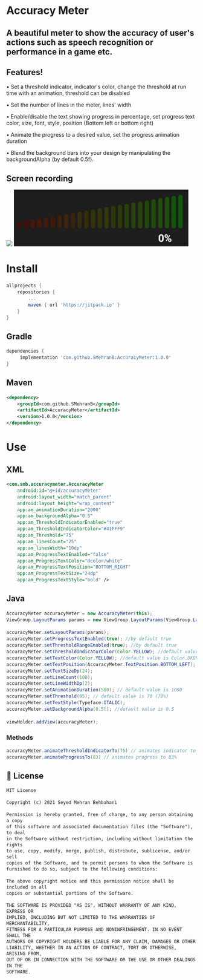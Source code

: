 # Accuracy Meter

## A beautiful meter to show the accuracy of user's actions such as speech recognition or performance in a game etc. 
 
## Features!

 •	 Set a threshold indicator, indicator's color, change the threshold at run time with an animation, threshold can be disabled
 
 •	 Set the number of lines in the meter, lines' width
 
 •	 Enable/disable the text showing progress in percentage, set progress text color, size, font, style, position (Bottom left or bottom right)
 
 •	 Animate the progress to a desired value, set the progress animation duration
 
 •   Blend the background bars into your design by manipulating the backgroundAlpha (by default 0.5f).
 

## Screen recording
 
 <img src="./screen_recording.gif" height="600"> <img src="./screen_recording2.gif" height="150">
 
# Install
 
```groovy
allprojects {
	repositories {
		...
		maven { url 'https://jitpack.io' }
	}
}
```
## Gradle

```groovy
dependencies {
	 implementation 'com.github.SMehranB:AccuracyMeter:1.0.0'
}
```
## Maven
```xml
<dependency>
	<groupId>com.github.SMehranB</groupId>
	<artifactId>AccuracyMeter</artifactId>
	<version>1.0.0</version>
</dependency>
 ```
# Use
 
## XML
```xml
<com.smb.accuracymeter.AccuracyMeter
    android:id="@+id/accuracyMeter"
    android:layout_width="match_parent"
    android:layout_height="wrap_content"
    app:am_animationDuration="2000"
    app:am_backgroundAlpha="0.5"
    app:am_ThresholdIndicatorEnabled="true"
    app:am_ThresholdIndicatorColor="#41FFF9"
    app:am_Threshold="75"
    app:am_linesCount="25"
    app:am_linesWidth="10dp"
    app:am_ProgressTextEnabled="false"
    app:am_ProgressTextColor="@color/white"
    app:am_ProgressTextPosition="BOTTOM_RIGHT"
    app:am_ProgressTextSize="24dp"
    app:am_ProgressTextStyle="bold" />
 ```

## Java

```java
AccuracyMeter accuracyMeter = new AccuracyMeter(this);
ViewGroup.LayoutParams params = new ViewGroup.LayoutParams(ViewGroup.LayoutParams.MATCH_PARENT, ViewGroup.LayoutParams.WRAP_CONTENT);

accuracyMeter.setLayoutParams(params);
accuracyMeter.setProgressTextEnabled(true); //by default true
accuracyMeter.setThresholdRangeEnabled(true); //by default true
accuracyMeter.setThresholdIndicatorColor(Color.YELLOW); //default value is Color.GRAY
accuracyMeter.setTextColor(Color.YELLOW); //default value is Color.DKGRAY
accuracyMeter.setTextPosition(AccuracyMeter.TextPosition.BOTTOM_LEFT);
accuracyMeter.setTextSizeDp(24);
accuracyMeter.setLineCount(100);
accuracyMeter.setLineWidthDp(2);
accuracyMeter.setAnimationDuration(500); // default value is 1000
accuracyMeter.setThreshold(95); // default value is 70 (70%)
accuracyMeter.setTextStyle(Typeface.ITALIC);
accuracyMeter.setBackgroundAlpha(0.5f); //default value is 0.5

viewHolder.addView(accuracyMeter);
```

### Methods
```java
accuracyMeter.animateThresholdIndicatorTo(75) // animates indicator to 75%
accuracyMeter.animateProgressTo(83) // animates progress to 83%
```

## 📄 License
```text
MIT License

Copyright (c) 2021 Seyed Mehran Behbahani

Permission is hereby granted, free of charge, to any person obtaining a copy
of this software and associated documentation files (the "Software"), to deal
in the Software without restriction, including without limitation the rights
to use, copy, modify, merge, publish, distribute, sublicense, and/or sell
copies of the Software, and to permit persons to whom the Software is
furnished to do so, subject to the following conditions:

The above copyright notice and this permission notice shall be included in all
copies or substantial portions of the Software.

THE SOFTWARE IS PROVIDED "AS IS", WITHOUT WARRANTY OF ANY KIND, EXPRESS OR
IMPLIED, INCLUDING BUT NOT LIMITED TO THE WARRANTIES OF MERCHANTABILITY,
FITNESS FOR A PARTICULAR PURPOSE AND NONINFRINGEMENT. IN NO EVENT SHALL THE
AUTHORS OR COPYRIGHT HOLDERS BE LIABLE FOR ANY CLAIM, DAMAGES OR OTHER
LIABILITY, WHETHER IN AN ACTION OF CONTRACT, TORT OR OTHERWISE, ARISING FROM,
OUT OF OR IN CONNECTION WITH THE SOFTWARE OR THE USE OR OTHER DEALINGS IN THE
SOFTWARE.
```
